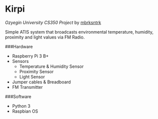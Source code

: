 # Kirpi
_Ozyegin University CS350 Project_ by [mbrksntrk](https://www.github.com/mbrksntrk)

Simple ATIS system that broadcasts environmental temperature, humidity, proximity and light values via FM Radio. 

###Hardware
- Raspberry Pi 3 B+
- Sensors
    - Temperature & Humidity Sensor
    - Proximity Sensor
    - Light Sensor
- Jumper cables & Breadboard
- FM Transmitter

###Software
- Python 3 
- Raspbian OS